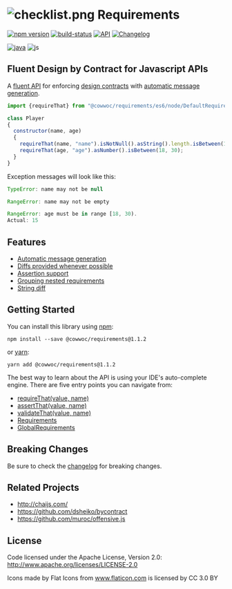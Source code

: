 # ![checklist.png](wiki/checklist.png) Requirements #
[![npm version](https://badge.fury.io/js/%40cowwoc%2Frequirements.svg)](https://badge.fury.io/js/%40cowwoc%2Frequirements)
[![build-status](workflows/build/badge.svg)](workflows/build)
[![API](https://img.shields.io/badge/api_docs-5B45D5.svg)](https://cowwoc.github.io/requirements.js/1.2.0/docs/api/)
[![Changelog](https://img.shields.io/badge/changelog-A345D5.svg)](wiki/Changelog.md)

[![java](https://img.shields.io/badge/languages-java-457FD5.svg)](../requirements.java/) ![js](https://img.shields.io/badge/js-black.svg)

## Fluent Design by Contract for Javascript APIs

A [fluent API](https://en.wikipedia.org/wiki/Fluent_interface) for enforcing
[design contracts](https://en.wikipedia.org/wiki/Design_by_contract) with [automatic message generation](#usage).

```javascript
import {requireThat} from "@cowwoc/requirements/es6/node/DefaultRequirements.js"

class Player
{
  constructor(name, age)
  {
    requireThat(name, "name").isNotNull().asString().length.isBetween(1, 30);
    requireThat(age, "age").asNumber().isBetween(18, 30);
  }
}
```

Exception messages will look like this:

```javascript
TypeError: name may not be null

RangeError: name may not be empty

RangeError: age must be in range [18, 30).
Actual: 15
```

## Features

* [Automatic message generation](wiki/Features.md#automatic-message-generation)
* [Diffs provided whenever possible](wiki/Features.md#diffs-provided-whenever-possible)
* [Assertion support](wiki/Features.md#assertion-support)
* [Grouping nested requirements](wiki/Features.md#grouping-nested-requirements)
* [String diff](wiki/Features.md#string-diff)

## Getting Started

You can install this library using [npm](https://www.npmjs.com/get-npm):

```
npm install --save @cowwoc/requirements@1.1.2
```

or [yarn](https://yarnpkg.com/en/):

```
yarn add @cowwoc/requirements@1.1.2
```

The best way to learn about the API is using your IDE's auto-complete engine. There are five entry points you can navigate from:

* [requireThat(value, name)](https://cowwoc.github.io/requirements.js/1.2.0/docs/api/module-DefaultRequirements.html#~requireThat)
* [assertThat(value, name)](https://cowwoc.github.io/requirements.js/1.2.0/docs/api/module-DefaultRequirements.html#~assertThat)
* [validateThat(value, name)](https://cowwoc.github.io/requirements.js/1.2.0/docs/api/module-DefaultRequirements.html#~validateThat)
* [Requirements](https://cowwoc.github.io/requirements.js/1.2.0/docs/api/module-Requirements-Requirements.html)
* [GlobalRequirements](https://cowwoc.github.io/requirements.js/1.2.0/docs/api/module-GlobalRequirements-GlobalRequirements.html)

## Breaking Changes

Be sure to check the [changelog](wiki/Changelog.md) for breaking changes. 

## Related Projects

* http://chaijs.com/
* https://github.com/dsheiko/bycontract
* https://github.com/muroc/offensive.js

## License

Code licensed under the Apache License, Version 2.0: http://www.apache.org/licenses/LICENSE-2.0

Icons made by Flat Icons from www.flaticon.com is licensed by CC 3.0 BY
